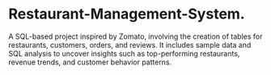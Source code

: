 # Restaurant-Management-System.
A SQL-based project inspired by Zomato, involving the creation of tables for restaurants, customers, orders, and reviews. It includes sample data and SQL analysis to uncover insights such as top-performing restaurants, revenue trends, and customer behavior patterns.
